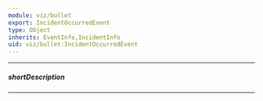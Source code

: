 ```yaml
---
module: viz/bullet
export: IncidentOccurredEvent
type: Object
inherits: EventInfo,IncidentInfo
uid: viz/bullet:IncidentOccurredEvent
---
```

---
##### shortDescription
<!-- Description goes here -->

---
<!-- Description goes here -->